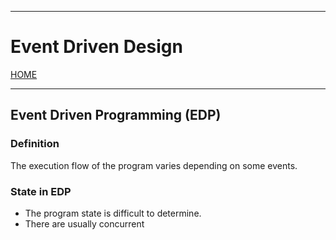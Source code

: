 
---
# Event Driven Design

[HOME](/README.md)

---
## Event Driven Programming (EDP)
### Definition
The execution flow of the program varies depending on some events.
### State in EDP
- The program state is difficult to determine.
- There are usually concurrent 